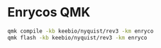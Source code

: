 # Enrycos QMK

```sh
qmk compile -kb keebio/nyquist/rev3 -km enryco
qmk flash -kb keebio/nyquist/rev3 -km enryco
```
